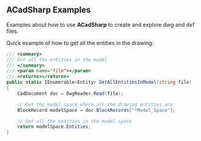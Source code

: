 ﻿## ACadSharp Examples

Examples about how to use **ACadSharp** to create and explore dwg and dxf files.

Quick example of how to get all the entities in the drawing:

```c#
/// <summary>
/// Get all the entities in the model
/// </summary>
/// <param name="file"></param>
/// <returns></returns>
public static IEnumerable<Entity> GetAllEntitiesInModel(string file)
{
	CadDocument doc = DwgReader.Read(file);

	// Get the model space where all the drawing entities are
	BlockRecord modelSpace = doc.BlockRecords["*Model_Space"];

	// Get all the entities in the model space
	return modelSpace.Entities;
}
```